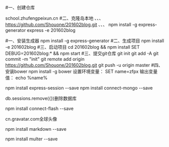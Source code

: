 #一、创建仓库

school.zhufengpeixun.cn
#二、克隆岛本地
、、、
https://github.com/Shouone/201602blog.git
、、、
npm install -g express-generator
express -e 201602blog

#一、安装生成器
npm install -g express-generator
#二、生成项目
npm install -e  201602blog
#三、启动项目
cd 201602blog && npm install
SET DEBUG=201602blog:* && npm start
#三、提交git仓库
git init
git add -A
git commit -m "init"
git remote add origin https://github.com/Shouone/201602blog.git
git push -u origin master
#四、安装bower
npm install -g bower
设置环境变量：
SET name=zfpx
输出变量值：
echo %name%

npm install express-session --save
npm install connect-mongo --save

db.sessions.remove({})删除数据库

npm install connect-flash --save

cn.gravatar.com全球头像

npm install markdown --save

npm install multer --save


